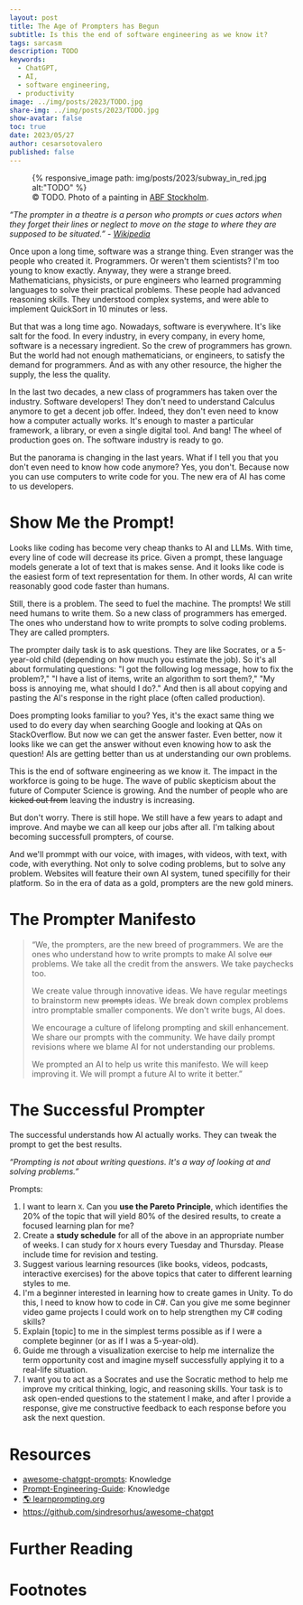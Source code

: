 ```yaml
---
layout: post
title: The Age of Prompters has Begun
subtitle: Is this the end of software engineering as we know it?
tags: sarcasm
description: TODO
keywords:
  - ChatGPT,
  - AI,
  - software engineering,
  - productivity
image: ../img/posts/2023/TODO.jpg
share-img: ../img/posts/2023/TODO.jpg
show-avatar: false
toc: true
date: 2023/05/27
author: cesarsotovalero
published: false
---
```


<figure class="jb_picture">
  {% responsive_image path: img/posts/2023/subway_in_red.jpg alt:"TODO" %}
  <figcaption class="stroke"> 
    &#169; TODO. Photo of a painting in <a href="https://goo.gl/maps/cGN5k72vforbXD2T6">ABF Stockholm</a>.
  </figcaption>
</figure>

<aside class="quote">
    <em>“The prompter in a theatre is a person who prompts or cues actors when they forget their lines or neglect to move on the stage to where they are supposed to be situated.” - <cite><a href="https://en.wikipedia.org/wiki/Prompter_(theatre)">Wikipedia</a></cite></em> 
</aside>

Once upon a long time, software was a strange thing.
Even stranger was the people who created it.
Programmers.
Or weren't them scientists?
I'm too young to know exactly.
Anyway, they were a strange breed. 
Mathematicians, physicists, or pure engineers who learned programming languages to solve their practical problems.
These people had advanced reasoning skills.
They understood complex systems, and were able to implement QuickSort in 10 minutes or less.

But that was a long time ago.
Nowadays, software is everywhere.
It's like salt for the food. 
In every industry, in every company, in every home, software is a necessary ingredient.
So the crew of programmers has grown.
But the world had not enough mathematicians, or engineers, to satisfy the demand for programmers.
And as with any other resource, the higher the supply, the less the quality.

In the last two decades, a new class of programmers has taken over the industry.
Software developers!
They don't need to understand Calculus anymore to get a decent job offer.
Indeed, they don't even need to know how a computer actually works.
It's enough to master a particular framework, a library, or even a single digital tool.
And bang! 
The wheel of production goes on.
The software industry is ready to go.

But the panorama is changing in the last years.
What if I tell you that you don't even need to know how code anymore?
Yes, you don't.
Because now you can use computers to write code for you.
The new era of AI has come to us developers.

# Show Me the Prompt!

Looks like coding has become very cheap thanks to AI and LLMs.
With time, every line of code will decrease its price.
Given a prompt, these language models generate a lot of text that is makes sense.
And it looks like code is the easiest form of text representation for them.
In other words, AI can write reasonably good code faster than humans.

Still, there is a problem.
The seed to fuel the machine.
The prompts!
We still need humans to write them.
So a new class of programmers has emerged.
The ones who understand how to write prompts to solve coding problems.
They are called prompters.

The prompter daily task is to ask questions.
They are like Socrates, or a 5-year-old child (depending on how much you estimate the job).
So it's all about formulating questions:
"I got the following log message, how to fix the problem?," 
"I have a list of items, write an algorithm to sort them?,"
"My boss is annoying me, what should I do?."
And then is all about copying and pasting the AI's response in the right place (often called production).

Does prompting looks familiar to you?
Yes, it's the exact same thing we used to do every day when searching Google and looking at QAs on StackOverflow.
But now we can get the answer faster.
Even better, now it looks like we can get the answer without even knowing how to ask the question!
AIs are getting better than us at understanding our own problems.

This is the end of software engineering as we know it.
The impact in the workforce is going to be huge.
The wave of public skepticism about the future of Computer Science is growing.
And the number of people who are ~~kicked out from~~ leaving the industry is increasing.

But don't worry.
There is still hope.
We still have a few years to adapt and improve.
And maybe we can all keep our jobs after all.
I'm talking about becoming successfull prompters, of course.

And we'll prommpt with our voice, with images, with videos, with text, with code, with everything.
Not only to solve coding problems, but to solve any problem.
Websites will feature their own AI system, tuned specifilly for their platform.
So in the era of data as a gold, prompters are the new gold miners.

# The Prompter Manifesto

> “We, the prompters, are the new breed of programmers.
> We are the ones who understand how to write prompts to make AI solve ~~our~~ problems.
> We take all the credit from the answers.
> We take paychecks too.
>
> We create value through innovative ideas.
> We have regular meetings to brainstorm new ~~prompts~~ ideas. 
> We break down complex problems intro promptable smaller components.
> We don't write bugs, AI does.
>
> We encourage a culture of lifelong prompting and skill enhancement.
> We share our prompts with the community.
> We have daily prompt revisions where we blame AI for not understanding our problems.
> 
> We prompted an AI to help us write this manifesto.
> We will keep improving it.
> We will prompt a future AI to write it better.”

# The Successful Prompter

The successful understands how AI actually works.
They can tweak the prompt to get the best results.

<aside class="quote">
    <em>“Prompting is not about writing questions. It's a way of looking at and solving problems.”</em> 
</aside>

Prompts:

1. I want to learn `X`. Can you **use the Pareto Principle**, which identifies the 20% of the topic that will yield 80% of the desired results, to create a focused learning plan for me?
2. Create a **study schedule** for all of the above in an appropriate number of weeks. I can study for `X` hours every Tuesday and Thursday. Please include time for revision and testing.
3. Suggest various learning resources (like books, videos, podcasts, interactive exercises) for the above topics that cater to different learning styles to me.
4. I'm a beginner interested in learning how to create games in Unity. To do this, I need to know how to code in C#. Can you give me some beginner video game projects I could work on to help strengthen my C# coding skills?
5. Explain [topic] to me in the simplest terms possible as if I were a complete beginner (or as if I was a 5-year-old).
6. Guide me through a visualization exercise to help me internalize the term opportunity cost and imagine myself successfully applying it to a real-life situation.
7. I want you to act as a Socrates and use the Socratic method to help me improve my critical thinking, logic, and reasoning skills. Your task is to ask open-ended questions to the statement I make, and after I provide a response, give me constructive feedback to each response before you ask the next question.


# Resources

- <i class="fab fa-github"></i> [awesome-chatgpt-prompts](https://github.com/f/awesome-chatgpt-prompts): Knowledge
- <i class="fab fa-github"></i> [Prompt-Engineering-Guide](https://github.com/dair-ai/Prompt-Engineering-Guide): Knowledge
- [:earth_americas: learnprompting.org](https://learnprompting.org/docs/intro)
- https://github.com/sindresorhus/awesome-chatgpt

# Further Reading



# Footnotes

[^1]: Great talk https://youtu.be/Unzc731iCUY